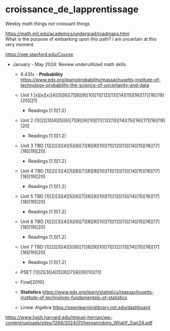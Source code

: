 # croissance_de_lapprentissage
Weekly math things not croissant things  

https://math.mit.edu/academics/undergrad/roadmaps.html  
What is the purpose of embarking upon this path? I am uncertain at this very moment.

https://see.stanford.edu/Course

* January - May 2024: Review underutilized math skills 
  * 6.431x - **Probability** https://www.edx.org/learn/probability/massachusetts-institute-of-technology-probability-the-science-of-uncertainty-and-data
  *  Unit 1 [x][x][x][4][5][6][7][8][9][10][11][12][13][14][15][16][17][18][19][20][21]
     - Readings [1.1][1.2] 
  *  Unit 2 [1][2][3][4][5][6][7][8][9][10][11][12][13][14][15][16][17][18][19][20]
     - Readings [1.1][1.2] 
  *  Unit 3 TBD [1][2][3][4][5][6][7][8][9][10][11][12][13][14][15][16][17][18][19][20]
     - Readings [1.1][1.2] 
  *  Unit 4 TBD [1][2][3][4][5][6][7][8][9][10][11][12][13][14][15][16][17][18][19][20]
     - Readings [1.1][1.2] 
  *  Unit 5 TBD [1][2][3][4][5][6][7][8][9][10][11][12][13][14][15][16][17][18][19][20]
     - Readings [1.1][1.2] 
  *  Unit 6 TBD [1][2][3][4][5][6][7][8][9][10][11][12][13][14][15][16][17][18][19][20]
     - Readings [1.1][1.2] 
  *  Unit 7 TBD [1][2][3][4][5][6][7][8][9][10][11][12][13][14][15][16][17][18][19][20]
     - Readings [1.1][1.2] 
  *  PSET [1][2][3][4][5][6][7][8][9][10][11]
  *  Final[2010]
 
  * **Statistics** https://www.edx.org/learn/statistics/massachusetts-institute-of-technology-fundamentals-of-statistics
  * Linear Algebra https://openlearninglibrary.mit.edu/dashboard 
 

https://www.hsph.harvard.edu/miguel-hernan/wp-content/uploads/sites/1268/2024/01/hernanrobins_WhatIf_2jan24.pdf
